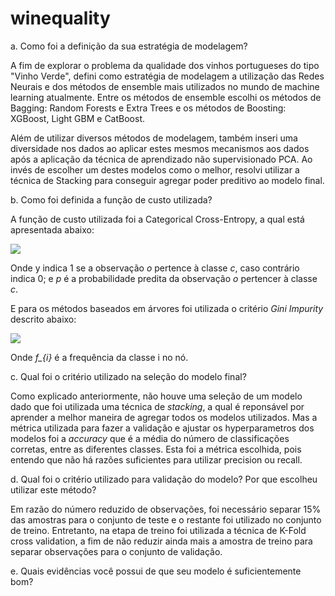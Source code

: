 # winequality

a. Como foi a definição da sua estratégia de modelagem?

A fim de explorar o problema da qualidade dos vinhos portugueses do tipo "Vinho Verde", defini como estratégia de modelagem a utilização das Redes Neurais e dos métodos de ensemble mais utilizados no mundo de machine learning atualmente. Entre os métodos de ensemble escolhi os métodos de Bagging: Random Forests e Extra Trees e os métodos de Boosting: XGBoost, Light GBM e CatBoost. 

Além de utilizar diversos métodos de modelagem, também inseri uma diversidade nos dados ao aplicar estes mesmos mecanismos aos dados após a aplicação da técnica de aprendizado não supervisionado PCA. Ao invés de escolher um destes modelos como o melhor, resolvi utilizar a técnica de Stacking para conseguir agregar poder preditivo ao modelo final. 

b. Como foi definida a função de custo utilizada?

A função de custo utilizada foi a Categorical Cross-Entropy, a qual está apresentada abaixo:

<img src="https://latex.codecogs.com/gif.latex?\sum_{c=0}^9&space;y_{o,c}&space;log(p_{o,c})">

Onde y indica 1 se a observação <i>o</i> pertence à classe <i>c</i>, caso contrário indica 0; e <i>p</i> é a probabilidade predita da observação <i>o</i> pertencer à classe <i>c</i>. 

E para os métodos baseados em árvores foi utilizada o critério <i> Gini Impurity </i> descrito abaixo:

<img src="https://latex.codecogs.com/gif.latex?\sum_{i=0}^9&space;f_{i}&space;(1-f_{i})">

Onde <i>f_{i}</i> é a frequência da classe i no nó.

c. Qual foi o critério utilizado na seleção do modelo final?

Como explicado anteriormente, não houve uma seleção de um modelo dado que foi utilizada uma técnica de <i>stacking</i>, a qual é reponsável por aprender a melhor maneira de agregar todos os modelos utilizados. Mas a métrica utilizada para fazer a validação e ajustar os hyperparametros dos modelos foi a <i>accuracy</i> que é a média do número de classificações corretas, entre as diferentes classes. Esta foi a métrica escolhida, pois entendo que não há razões suficientes para utilizar precision ou recall.

d. Qual foi o critério utilizado para validação do modelo? Por que escolheu utilizar este método?

Em razão do número reduzido de observações, foi necessário separar 15% das amostras para o conjunto de teste e o restante foi utilizado no conjunto de treino. Entretanto, na etapa de treino foi utilizada a técnica de K-Fold cross validation, a fim de não reduzir ainda mais a amostra de treino para separar observações para o conjunto de validação.

e. Quais evidências você possui de que seu modelo é suficientemente bom?
